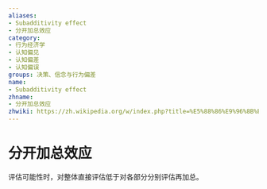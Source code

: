 ```yaml
---
aliases:
- Subadditivity effect
- 分开加总效应
category:
- 行为经济学
- 认知偏见
- 认知偏差
- 认知偏误
groups: 决策、信念与行为偏差
name:
- Subadditivity effect
zhname:
- 分开加总效应
zhwiki: https://zh.wikipedia.org/w/index.php?title=%E5%88%86%E9%96%8B%E5%8A%A0%E7%B8%BD%E6%95%88%E6%87%89&action=edit&redlink=1
---
```


# 分开加总效应

评估可能性时，对整体直接评估低于对各部分分别评估再加总。
